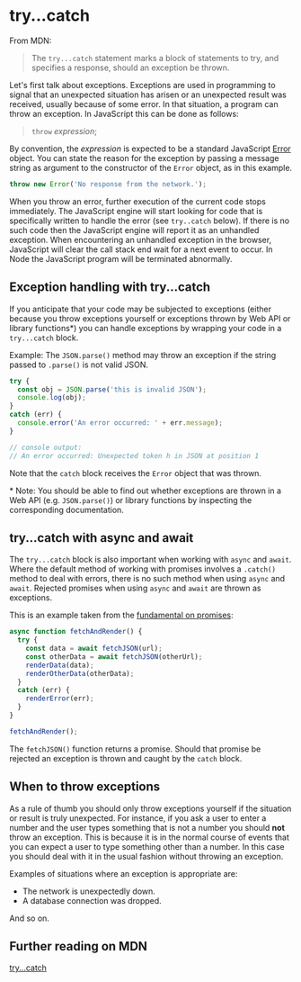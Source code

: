 # try...catch

From MDN:

> The `try...catch` statement marks a block of statements to try, and specifies a response, should an exception be thrown.

Let's first talk about exceptions. Exceptions are used in programming to signal that an unexpected situation has arisen or an unexpected result was received, usually because of some error. In that situation, a program can throw an exception. In JavaScript this can be done as follows:

> `throw` _expression_;

By convention, the _expression_ is expected to be a standard JavaScript [Error](https://developer.mozilla.org/en-US/docs/Web/JavaScript/Reference/Global_Objects/Error) object. You can state the reason for the exception by passing a message string as argument to the constructor of the `Error` object, as in this example.

```js
throw new Error('No response from the network.');
```

When you throw an error, further execution of the current code stops immediately. The JavaScript engine will start looking for code that is specifically written to handle the error (see `try..catch` below). If there is no such code then the JavaScript engine will report it as an unhandled exception. When encountering an unhandled exception in the browser, JavaScript will clear the call stack end wait for a next event to occur. In Node the JavaScript program will be terminated abnormally.

## Exception handling with try...catch

If you anticipate that your code may be subjected to exceptions (either because you throw exceptions yourself or exceptions thrown by Web API or library functions*) you can handle exceptions by wrapping your code in a `try...catch` block.

Example: The `JSON.parse()` method may throw an exception if the string passed to `.parse()` is not valid JSON.

```js
try {
  const obj = JSON.parse('this is invalid JSON');
  console.log(obj);
}
catch (err) {
  console.error('An error occurred: ' + err.message);
}

// console output:
// An error occurred: Unexpected token h in JSON at position 1
```

Note that the `catch` block receives the `Error` object that was thrown.

\* Note: You should be able to find out whether exceptions are thrown in a Web API (e.g. `JSON.parse()`) or library functions by inspecting the corresponding documentation.

## try...catch with async and await

The `try...catch` block is also important when working with `async` and `await`. Where the default method of working with promises involves a `.catch()` method to deal with errors, there is no such method when using `async` and `await`. Rejected promises when using `async` and `await` are thrown as exceptions.

This is an example taken from the [fundamental on promises](./promises.md):

```js
async function fetchAndRender() {
  try {
    const data = await fetchJSON(url);
    const otherData = await fetchJSON(otherUrl);
    renderData(data);
    renderOtherData(otherData);
  }
  catch (err) {
    renderError(err);
  }
}

fetchAndRender();
```

The `fetchJSON()` function returns a promise. Should that promise be rejected an exception is thrown and caught by the `catch` block.

## When to throw exceptions

As a rule of thumb you should only throw exceptions yourself if the situation or result is truly unexpected. For instance, if you ask a user to enter a number and the user types something that is not a number you should **not** throw an exception. This is because it is in the normal course of events that you can expect a user to type something other than a number. In this case you should deal with it in the usual fashion without throwing an exception.

Examples of situations where an exception is appropriate are:

- The network is unexpectedly down.
- A database connection was dropped.

And so on.

## Further reading on MDN

[try...catch](https://developer.mozilla.org/en-US/docs/Web/JavaScript/Reference/Statements/try...catch)